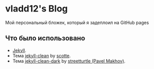 # vladd12's Blog
Мой персональный бложек, который я задеплоил на GitHub pages

## Что было использовано
* [Jekyll](https://jekyllrb.com/).
* Тема [jekyll-clean](https://github.com/scotte/jekyll-clean) by [scotte](https://github.com/scotte).
* Тема [jekyll-clean-dark](https://github.com/streetturtle/jekyll-clean-dark) by [streetturtle (Pavel Makhov)](https://github.com/streetturtle).

